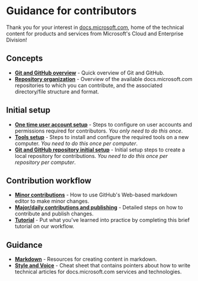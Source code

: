 # Guidance for contributors

Thank you for your interest in [docs.microsoft.com](https://docs.microsoft.com/), home of the technical content for products and services from Microsoft's Cloud and Enterprise Division!

## Concepts

- **[Git and GitHub overview](git-and-github-overview.md)** - Quick overview of Git and GitHub.
- **[Repository organization](repository-organization.md)** - Overview of the available docs.microsoft.com repositories to which you can contribute, and the associated directory/file structure and format.

## Initial setup

- **[One time user account setup](user-account-setup.md)** - Steps to configure on user accounts and permissions required for contributors. *You only need to do this once*.
- **[Tools setup](tools-setup.md)** - Steps to install and configure the required tools on a new computer. *You need to do this once per computer*.
- **[Git and GitHub repository initial setup](git-and-github-repository-initial-setup.md)** - Initial setup steps to create a local repository for contributions. *You need to do this once per repository per computer*.

## Contribution workflow

- **[Minor contributions](minor-contributions.md)** - How to use GitHub's Web-based markdown editor to make minor changes. 
- **[Major/daily contributions and publishing](contributing-and-publishing.md)** - Detailed steps on how to contribute and publish changes. 
- **[Tutorial](git-github-workflow-tutorial.md)** - Put what you've learned into practice by completing this brief tutorial on our workflow.
## Guidance

- **[Markdown](markdown.md)** - Resources for creating content in markdown.
- **[Style and Voice](style-and-voice.md)** - Cheat sheet that contains pointers about how to write technical articles for docs.microsoft.com services and technologies.
